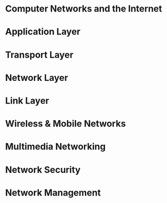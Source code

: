 # Computer Networks and the Internet


# Application Layer


# Transport Layer


# Network Layer


# Link Layer


# Wireless & Mobile Networks


# Multimedia Networking


# Network Security


# Network Management

